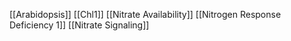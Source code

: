 [[Arabidopsis]]
[[Chl1]]
[[Nitrate Availability]]
[[Nitrogen Response Deficiency 1]]
[[Nitrate Signaling]]

